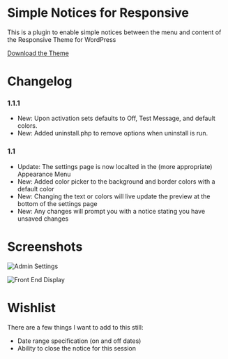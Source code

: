 Simple Notices for Responsive
=========================

This is a plugin to enable simple notices between the menu and content of the Responsive Theme for WordPress

[Download the Theme](http://wordpress.org/themes/responsive)

Changelog
=========================
### 1.1.1 ###
* New: Upon activation sets defaults to Off, Test Message, and default colors.
* New: Added uninstall.php to remove options when uninstall is run.

### 1.1 ###
* Update: The settings page is now localted in the (more appropriate) Appearance Menu
* New: Added color picker to the background and border colors with a default color
* New: Changing the text or colors will live update the preview at the bottom of the settings page
* New: Any changes will prompt you with a notice stating you have unsaved changes

Screenshots
=========================
![Admin Settings](https://dl.dropboxusercontent.com/u/8019372/plugins/snfr/admin-settings.png "Admin Settings (for now)")

![Front End Display](https://dl.dropboxusercontent.com/u/8019372/plugins/snfr/front-end.png "Displaying the banners")

Wishlist
=========================
There are a few things I want to add to this still:
* Date range specification (on and off dates)
* Ability to close the notice for this session